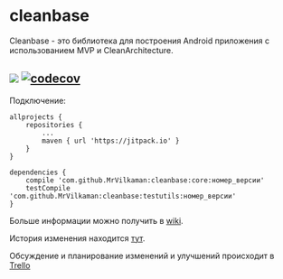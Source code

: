# cleanbase

Cleanbase - это библиотека для построения Android приложения с использованием MVP и CleanArchitecture.

[![](https://jitpack.io/v/MrVilkaman/cleanbase.svg)](https://jitpack.io/#MrVilkaman/cleanbase)
[![codecov](https://codecov.io/gh/MrVilkaman/cleanbase/branch/master/graph/badge.svg)](https://codecov.io/gh/MrVilkaman/cleanbase)
----
Подключение:
```
allprojects {
	repositories {
		...
		maven { url 'https://jitpack.io' }
	}
}
```
```
dependencies {
    compile 'com.github.MrVilkaman:cleanbase:core:номер_версии'
    testCompile 'com.github.MrVilkaman:cleanbase:testutils:номер_версии'
}
```
Больше информации можно получить в [wiki](https://github.com/MrVilkaman/cleanbase/wiki).

История изменения находится [тут](https://github.com/MrVilkaman/cleanbase/releases).

Обсуждение и планирование изменений и улучшений происходит в [Trello](https://trello.com/b/Qv7lOF6K/cleanbase-github)

